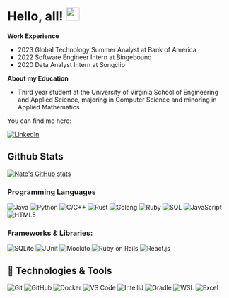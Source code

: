 <!--
**natekimball/natekimball** is a ✨ _special_ ✨ repository because its `README.md` (this file) appears on your GitHub profile.

Here are some ideas to get you started:

- 🔭 I’m currently working on ...
- 🌱 I’m currently learning ...
- 👯 I’m looking to collaborate on ...
- 🤔 I’m looking for help with ...
- 💬 Ask me about ...
- 📫 How to reach me: ...
- 😄 Pronouns: ...
- ⚡ Fun fact: ...
-->

# Hello, all! <img src="https://raw.githubusercontent.com/MartinHeinz/MartinHeinz/master/wave.gif" width="30px">

**Work Experience**
- 2023 Global Technology Summer Analyst at Bank of America
- 2022 Software Engineer Intern at Bingebound
- 2020 Data Analyst Intern at Songclip

**About my Education**
- Third year student at the University of Virginia School of Engineering and Applied Science, majoring in Computer Science and minoring in Applied Mathematics

You can find me here:

[![LinkedIn][1.2]][1]

##  Github Stats
[![Nate's GitHub stats](https://github-readme-stats.vercel.app/api?username=natekimball)](https://github.com/natekimball/github-readme-stats)


### Programming Languages
<!-- Coding Languages -->
![Java](https://img.shields.io/badge/java-%23ED8B00.svg?style=for-the-badge&logo=java&logoColor=white)
![Python](https://img.shields.io/badge/python-3670A0?style=for-the-badge&logo=python&logoColor=ffdd54)
![C/C++](https://img.shields.io/badge/C/C++-informational?style=for-the-badge&logo=c&logoColor=black)
![Rust](https://img.shields.io/badge/Rust-informational?style=for-the-badge&logo=Rust&logoColor=black&color=red)
![Golang](https://img.shields.io/badge/golang-informational?style=for-the-badge&logo=go&logoColor=blue&color=white)
![Ruby](https://img.shields.io/badge/ruby-informational?style=for-the-badge&logo=ruby&logoColor=red&color=black)
![SQL](https://img.shields.io/badge/sql-informational?style=for-the-badge&logo=sql&logoColor=red&color=black)
![JavaScript](https://img.shields.io/badge/javascript-%23323330.svg?style=for-the-badge&logo=javascript&logoColor=%23F7DF1E)
![HTML5](https://img.shields.io/badge/html5-%23E34F26.svg?style=for-the-badge&logo=html5&logoColor=white)

<!-- Frameworks -->
### Frameworks & Libraries: 
![SQLite](https://img.shields.io/badge/sqlite-informational?style=for-the-badge&logo=sqlite&logoColor=red&color=black)
![JUnit](https://img.shields.io/badge/junit-informational?style=for-the-badge&logo=junit&logoColor=red&color=blue)
![Mockito](https://img.shields.io/badge/mockito-informational?style=for-the-badge&logo=mockito&logoColor=blue&color=purple)
![Ruby on Rails](https://img.shields.io/badge/Ruby%20on%20rails-informational?style=for-the-badge&logo=rubyOnRails&logoColor=white&color=ff3333)
![React.js](https://img.shields.io/badge/React.js/React%20Native-informational?style=for-the-badge&logo=react&logoColor=blue&color=black)


## 🔧 Technologies & Tools
![Git](https://img.shields.io/badge/Git-informational?style=for-the-badge&logo=git&logoColor=red&color=black)
![GitHub](https://img.shields.io/badge/github-informational?style=for-the-badge&logo=github&logoColor=white&color=black)
![Docker](https://img.shields.io/badge/docker-informational?style=for-the-badge&logo=docker&logoColor=blue&color=777777)
![VS Code](https://img.shields.io/badge/VS%20Code-informational?style=for-the-badge&logo=visualstudio&logoColor=blue&color=white)
![IntelliJ](https://img.shields.io/badge/intellij-informational?style=for-the-badge&logo=intellij&logoColor=blue&color=0000ff)
![Gradle](https://img.shields.io/badge/gradle-informational?style=for-the-badge&logo=gradle&logoColor=grey&color=aaffaa)
![WSL](https://img.shields.io/badge/WSL-informational?style=for-the-badge&logo=linux&color=black)
![Excel](https://img.shields.io/badge/excel-informational?style=for-the-badge&logo=microsoft-excel&color=33aa33)


<!-- Icons -->
[1.2]: https://img.shields.io/badge/LinkedIn-0077B5?style=for-the-badge&logo=linkedin&logoColor=white

<!-- Links to your social media accounts -->

[1]: https://www.linkedin.com/in/nathanielkimball/
